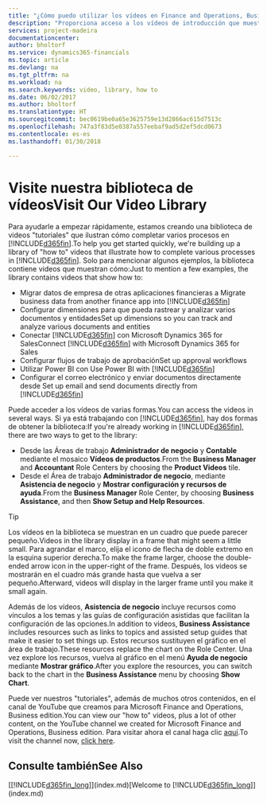 ```yaml
---
title: "¿Cómo puedo utilizar los vídeos en Finance and Operations, Business edition? | Documentos de Microsoft"
description: "Proporciona acceso a los vídeos de introducción que muestran como realizar tareas comunes."
services: project-madeira
documentationcenter: 
author: bholtorf
ms.service: dynamics365-financials
ms.topic: article
ms.devlang: na
ms.tgt_pltfrm: na
ms.workload: na
ms.search.keywords: video, library, how to
ms.date: 06/02/2017
ms.author: bholtorf
ms.translationtype: HT
ms.sourcegitcommit: bec0619be0a65e3625759e13d2866ac615d7513c
ms.openlocfilehash: 747a3f83d5e0387a557eebaf9ad5d2ef5dcd0673
ms.contentlocale: es-es
ms.lasthandoff: 01/30/2018

---
```

# <a name="visit-our-video-library"></a><span data-ttu-id="8613b-103">Visite nuestra biblioteca de vídeos</span><span class="sxs-lookup"><span data-stu-id="8613b-103">Visit Our Video Library</span></span>
<span data-ttu-id="8613b-104">Para ayudarle a empezar rápidamente, estamos creando una biblioteca de videos "tutoriales" que ilustran cómo completar varios procesos en [!INCLUDE[d365fin](includes/d365fin_md.md)].</span><span class="sxs-lookup"><span data-stu-id="8613b-104">To help you get started quickly, we're building up a library of "how to" videos that illustrate how to complete various processes in [!INCLUDE[d365fin](includes/d365fin_md.md)].</span></span> <span data-ttu-id="8613b-105">Solo para mencionar algunos ejemplos, la biblioteca contiene videos que muestran cómo:</span><span class="sxs-lookup"><span data-stu-id="8613b-105">Just to mention a few examples, the library contains videos that show how to:</span></span>  

* <span data-ttu-id="8613b-106">Migrar datos de empresa de otras aplicaciones financieras a </span><span class="sxs-lookup"><span data-stu-id="8613b-106">Migrate business data from another finance app into</span></span> [!INCLUDE[d365fin](includes/d365fin_md.md)]  
* <span data-ttu-id="8613b-107">Configurar dimensiones para que pueda rastrear y analizar varios documentos y entidades</span><span class="sxs-lookup"><span data-stu-id="8613b-107">Set up dimensions so you can track and analyze various documents and entities</span></span>
* <span data-ttu-id="8613b-108">Conectar [!INCLUDE[d365fin](includes/d365fin_md.md)] con Microsoft Dynamics 365 for Sales</span><span class="sxs-lookup"><span data-stu-id="8613b-108">Connect [!INCLUDE[d365fin](includes/d365fin_md.md)] with Microsoft Dynamics 365 for Sales</span></span>
* <span data-ttu-id="8613b-109">Configurar flujos de trabajo de aprobación</span><span class="sxs-lookup"><span data-stu-id="8613b-109">Set up approval workflows</span></span>  
* <span data-ttu-id="8613b-110">Utilizar Power BI con </span><span class="sxs-lookup"><span data-stu-id="8613b-110">Use Power BI with</span></span> [!INCLUDE[d365fin](includes/d365fin_md.md)]  
* <span data-ttu-id="8613b-111">Configurar el correo electrónico y enviar documentos directamente desde </span><span class="sxs-lookup"><span data-stu-id="8613b-111">Set up email and send documents directly from</span></span> [!INCLUDE[d365fin](includes/d365fin_md.md)]  

<span data-ttu-id="8613b-112">Puede acceder a los vídeos de varias formas.</span><span class="sxs-lookup"><span data-stu-id="8613b-112">You can access the videos in several ways.</span></span> <span data-ttu-id="8613b-113">Si ya está trabajando con [!INCLUDE[d365fin](includes/d365fin_md.md)], hay dos formas de obtener la biblioteca:</span><span class="sxs-lookup"><span data-stu-id="8613b-113">If you're already working in [!INCLUDE[d365fin](includes/d365fin_md.md)], there are two ways to get to the library:</span></span>

* <span data-ttu-id="8613b-114">Desde las Áreas de trabajo **Administrador de negocio** y **Contable** mediante el mosaico **Vídeos de productos**.</span><span class="sxs-lookup"><span data-stu-id="8613b-114">From the **Business Manager** and **Accountant** Role Centers by choosing the **Product Videos** tile.</span></span>  
* <span data-ttu-id="8613b-115">Desde el Área de trabajo **Administrador de negocio**, mediante **Asistencia de negocio** y **Mostrar configuración y recursos de ayuda**.</span><span class="sxs-lookup"><span data-stu-id="8613b-115">From the **Business Manager** Role Center, by choosing **Business Assistance**, and then **Show Setup and Help Resources**.</span></span>  

> [!Tip]  
> <span data-ttu-id="8613b-116">Los vídeos en la biblioteca se muestran en un cuadro que puede parecer pequeño.</span><span class="sxs-lookup"><span data-stu-id="8613b-116">Videos in the library display in a frame that might seem a little small.</span></span> <span data-ttu-id="8613b-117">Para agrandar el marco, elija el icono de flecha de doble extremo en la esquina superior derecha.</span><span class="sxs-lookup"><span data-stu-id="8613b-117">To make the frame larger, choose the double-ended arrow icon in the upper-right of the frame.</span></span> <span data-ttu-id="8613b-118">Después, los videos se mostrarán en el cuadro más grande hasta que vuelva a ser pequeño.</span><span class="sxs-lookup"><span data-stu-id="8613b-118">Afterward, videos will display in the larger frame until you make it small again.</span></span>  

<span data-ttu-id="8613b-119">Además de los vídeos, **Asistencia de negocio** incluye recursos como vínculos a los temas y las guías de configuración asistidas que facilitan la configuración de las opciones.</span><span class="sxs-lookup"><span data-stu-id="8613b-119">In addition to videos, **Business Assistance** includes resources such as links to topics and assisted setup guides that make it easier to set things up.</span></span> <span data-ttu-id="8613b-120">Estos recursos sustituyen el gráfico en el área de trabajo.</span><span class="sxs-lookup"><span data-stu-id="8613b-120">These resources replace the chart on the Role Center.</span></span> <span data-ttu-id="8613b-121">Una vez explore los recursos, vuelva al gráfico en el menú **Ayuda de negocio** mediante **Mostrar gráfico**.</span><span class="sxs-lookup"><span data-stu-id="8613b-121">After you explore the resources, you can switch back to the chart in the **Business Assistance** menu by choosing **Show Chart**.</span></span>  
  
<span data-ttu-id="8613b-122">Puede ver nuestros "tutoriales", además de muchos otros contenidos, en el canal de YouTube que creamos para Microsoft Finance and Operations, Business edition.</span><span class="sxs-lookup"><span data-stu-id="8613b-122">You can view our "how to" videos, plus a lot of other content, on the YouTube channel we created for Microsoft Finance and Operations, Business edition.</span></span> <span data-ttu-id="8613b-123">Para visitar ahora el canal haga clic [aquí](https://go.microsoft.com/fwlink/?linkid=851533).</span><span class="sxs-lookup"><span data-stu-id="8613b-123">To visit the channel now, [click here](https://go.microsoft.com/fwlink/?linkid=851533).</span></span>

## <a name="see-also"></a><span data-ttu-id="8613b-124">Consulte también</span><span class="sxs-lookup"><span data-stu-id="8613b-124">See Also</span></span>
<span data-ttu-id="8613b-125">[[!INCLUDE[d365fin_long](includes/d365fin_long_md.md)]](index.md)</span><span class="sxs-lookup"><span data-stu-id="8613b-125">[Welcome to [!INCLUDE[d365fin_long](includes/d365fin_long_md.md)]](index.md)</span></span>

